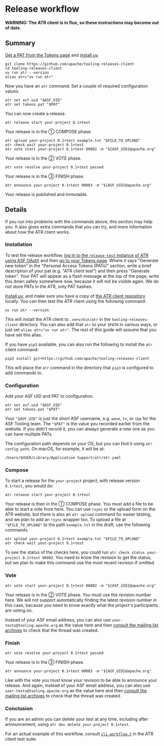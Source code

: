 # Release workflow

**WARNING: The ATR client is in flux, so these instructions may become out of date.**

## Summary

[Get a PAT from the Tokens page](https://release-test.apache.org/tokens) and [install uv](https://docs.astral.sh/uv/getting-started/installation/).

```
git clone https://github.com/apache/tooling-releases-client
cd tooling-releases-client
uv run atr --version
alias atr="uv run atr"
```

Now you have an `atr` command. Set a couple of required configuration values.

```
atr set asf.uid "$ASF_UID"
atr set tokens.pat "$PAT"
```

You can now create a release.

```
atr release start your-project 0.1+test
```

Your release is in the ① COMPOSE phase.

```
atr upload your-project 0.1+test example.txt "$FILE_TO_UPLOAD"
atr check wait your-project 0.1+test
atr vote start your-project 0.1+test 00002 -m "${ASF_UID}@apache.org"
```

Your release is in the ② VOTE phase.

```
atr vote resolve your-project 0.1+test passed
```

Your release is in the ③ FINISH phase.

```
atr announce your-project 0.1+test 00003 -m "${ASF_UID}@apache.org"
```

Your release is published and immutable.

## Details

If you run into problems with the commands above, this section may help you. It also gives extra commands that you can try, and more information about how the ATR client works.

### Installation

To test the release workflow, [log in to the `release-test` instance of ATR using ASF OAuth](https://release-test.apache.org/) and then [go to your Tokens page](https://release-test.apache.org/tokens). Where it says "Generate new token" in the "Personal Access Tokens (PATs)" section, write a brief description of your pat (e.g. "ATR client test") and then press "Generate token". Your PAT will appear as a flash message at the top of the page; write this down safely somewhere now, because it will not be visible again. We do not store PATs in the ATR, only PAT hashes.

[Install uv](https://docs.astral.sh/uv/getting-started/installation/), and make sure you have a copy of [the ATR client repository](https://github.com/apache/tooling-releases-client) locally. You can then test the ATR client using the following command:

```
uv run atr --version
```

This will install the ATR client to `.venv/bin/atr` in the `tooling-releases-client` directory. You can also add that `atr` to your `$PATH` in various ways, or just set `alias atr="uv run atr"`. The rest of this guide will assume that you have set this alias.

If you have `pip3` available, you can also run the following to install the `atr` client command:

```
pip3 install git+https://github.com/apache/tooling-releases-client
```

This will place the `atr` command in the directory that `pip3` is configured to add commands to.

### Configuration

Add your ASF UID and PAT to configuration.

```
atr set asf.uid "$ASF_UID"
atr set tokens.pat "$PAT"
```

Your `"$ASF_UID"` is just the short ASF username, e.g. `wave`, `tn`, or `sbp` for the ASF Tooling team. The `"$PAT"` is the value you recorded earlier from the website. If you didn't record it, you can always generate a new one as you can have multiple PATs.

The configuration path depends on your OS, but you can find it using `atr config path`. On macOS, for example, it will be at:

```
/Users/$USER/Library/Application Support/atr/atr.yaml
```

### Compose

To start a release for the `your-project` project, with release version `0.1+test`, you would do:

```
atr release start your-project 0.1+test
```

Your release is then in the ① COMPOSE phase. You must add a file to be able to start a vote from here. You can use `rsync` or the upload form on the ATR website, but there is also an `atr upload` command for easier testing, and we plan to add an `rsync` wrapper too. To upload a file at `"$FILE_TO_UPLOAD"` to the path `example.txt` in the draft, use the following commands.

```
atr upload your-project 0.1+test example.txt "$FILE_TO_UPLOAD"
atr check wait your-project 0.1+test
```

To see the status of the checks here, you could run `atr check status your-project 0.1+test 00002`. You need to know the revision to get the status, but we plan to make this command use the most recent revision if omitted.

### Vote

```
atr vote start your-project 0.1+test 00002 -m "${ASF_UID}@apache.org"
```

Your release is in the ② VOTE phase. You must use the revision number here. We will not support automatically finding the latest revision number in this case, because you need to know exactly what the project's participants are voting on.

Instead of your ASF email address, you can also use `user-tests@tooling.apache.org` as the value here and then [consult the mailing list archives](https://lists.apache.org/list.html?user-tests@tooling.apache.org) to check that the thread was created.

### Finish

```
atr vote resolve your-project 0.1+test passed
```

Your release is in the ③ FINISH phase.

```
atr announce your-project 0.1+test 00003 -m "${ASF_UID}@apache.org"
```

Like with the vote you must know your revision to be able to announce your release. And again, instead of your ASF email address, you can also use `user-tests@tooling.apache.org` as the value here and then [consult the mailing list archives](https://lists.apache.org/list.html?user-tests@tooling.apache.org) to check that the thread was created.

### Conclusion

If you are an admin you can delete your test at any time, including after announcement, using `atr dev delete your-project 0.1+test`.

For an actual example of this workflow, consult [`cli_workflow.t`](https://github.com/apache/tooling-releases-client/blob/main/tests/cli_workflow.t) in the ATR client test suite.
